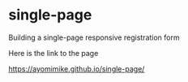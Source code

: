 # single-page
Building a single-page responsive registration form

Here is the link to the page

https://ayomimike.github.io/single-page/

